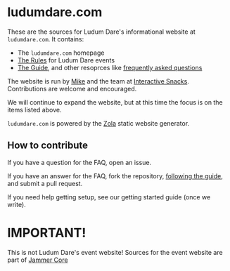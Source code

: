 # ludumdare.com
These are the sources for Ludum Dare's informational website at `ludumdare.com`. It contains:

* The `ludumdare.com` homepage
* [The Rules](https://github.com/InteractiveSnacks/ludumdare.com/tree/master/content/resources/rules) for Ludum Dare events
* [The Guide](https://github.com/InteractiveSnacks/ludumdare.com/tree/master/content/resources/best-practices), and other resoprces like [frequently asked questions](https://github.com/InteractiveSnacks/ludumdare.com/tree/master/content/resources/faq)

The website is run by [Mike](https://github.com/mikekasprzak) and the team at [Interactive Snacks](https://github.com/InteractiveSnacks). Contributions are welcome and encouraged.

We will continue to expand the website, but at this time the focus is on the items listed above.

`ludumdare.com` is powered by the [Zola](https://www.getzola.org) static website generator.

## How to contribute
If you have a question for the FAQ, open an issue.

If you have an answer for the FAQ, fork the repository, [following the guide](https://github.com/InteractiveSnacks/ludumdare.com/tree/master/content/resources/faq), and submit a pull request.

If you need help getting setup, see our getting started guide (once we write).


# IMPORTANT!
This is not Ludum Dare's event website! Sources for the event website are part of [Jammer Core](https://github.com/JammerCore/jammercore)
